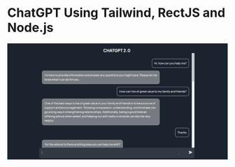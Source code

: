 # ChatGPT Using Tailwind, RectJS and Node.js
<p>
  <img src="client/public/chatGPT2.0.png" alt="chatGPT v2.0" />
</p>
